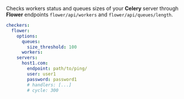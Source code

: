 Checks workers status and queues sizes of your **Celery** server through **Flower** endpoints `flower/api/workers` and `flower/api/queues/length`.

~~~~ YAML title="settings.yml"
checkers:
  flower:
    options:
      queues:
        size_threshold: 100
      workers:
    servers:
      host1.com:
        endpoint: path/to/ping/
        user: user1
        password: password1
        # handlers: [...]
        # cycle: 300
~~~~
